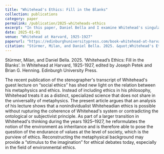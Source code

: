 ```yaml
---
title: "Whitehead's Ethics: Fill in the Blanks"
collection: publications
category: paper
permalink: /publication/2025-whiteheads-ethics
excerpt: "In this paper, Daniel Bella and I examine Whitehead's singular guest lecture in Richard Clarke Cabot's seminar in social ethics. This paper was already published in <i>Process Studies<\i> in 2023, but has been updated for this collected volume in which Whitehead-scholars examine the significance of the <i>The Harvard Lectures of Alfred North Whitehead, 1925–1927: General Metaphysical Problems of Science<\i>, which covers Whitehead’s second and third years of American lectures in philosophy."
date: 2025-01-01
venue: "Whitehead at Harvard, 1925-1927"
paperurl: "https://edinburghuniversitypress.com/book-whitehead-at-harvard-1925-1927.html"
citation: "Stürmer, Milan, and Daniel Bella. 2025. &quot;Whitehead's Ethics: Fill in the Blanks&quot. In <i>hitehead at Harvard, 1925-1927</i>, edited by Joseph Petek and Brian G. Henning. Edinburgh University Press."
---
```


Stürmer, Milan, and Daniel Bella. 2025. ‘Whitehead’s Ethics: Fill in the Blanks’. In Whitehead at Harvard, 1925-1927, edited by Joseph Petek and Brian G. Henning. Edinburgh University Press.


The recent publication of the stenographer's transcript of Whitehead's guest lecture on “social ethics” has shed new light on the relation between his metaphysics and ethics. Instead of including ethics in his philosophy, Whitehead treats it as a distinct, specialized science that does not share in the universality of metaphysics. The present article argues that an analysis of his lecture shows that a nonindividualist Whiteheadian ethics is possible without rupturing the coherence of Whitehead's system or contradicting the ontological or subjectivist principle. As part of a larger transition in Whitehead's thinking during the years 1925–1927, he reformulates the notion of the environment as inheritance and is therefore able to pose the question of the endurance of values at the level of society, which is the purview of ethics. Reconstructing the metaphysical background may provide a “stimulus to the imagination” for ethical debates today, especially in the field of environmental ethics.

